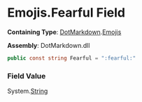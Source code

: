 # Emojis\.Fearful Field

**Containing Type**: [DotMarkdown](../../README.md)\.[Emojis](../README.md)

**Assembly**: DotMarkdown\.dll

```csharp
public const string Fearful = ":fearful:"
```

### Field Value

System\.[String](https://docs.microsoft.com/en-us/dotnet/api/system.string)